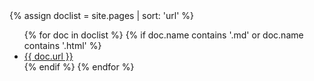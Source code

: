 ---
---
<html>
    <body>
{% assign doclist = site.pages | sort: 'url'  %}
    <ul>
       {% for doc in doclist %}
            {% if doc.name contains '.md' or doc.name contains '.html' %}
                <li><a href="{{ site.baseurl }}{{ doc.url }}">{{ doc.url }}</a></li>
            {% endif %}
        {% endfor %}
    </ul>
    </body>
</html>
